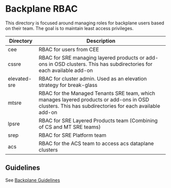 # Backplane RBAC
This directory is focused around managing roles for backplane users based on their team. The goal is to maintain least access privileges.

| Directory  | Description   |
|---|---|
| cee  | RBAC for users from CEE  |
| cssre  | RBAC for SRE managing layered products or add-ons in OSD clusters. This has subdirectories for each available add-on |
| elevated-sre | RBAC for cluster admin. Used as an elevation strategy for break-glass   |
| mtsre  | RBAC for the Managed Tenants SRE team, which manages layered products or add-ons in OSD clusters. This has subdirectories for each available add-on |
| lpsre | RBAC for SRE Layered Products team (Combining of CS and MT SRE teams) |
| srep  | RBAC for SRE Platform team  |
| acs | RBAC for the ACS team to access acs dataplane clusters  |


## Guidelines

See [Backplane Guidelines](../../docs/backplane/guideline.md)

